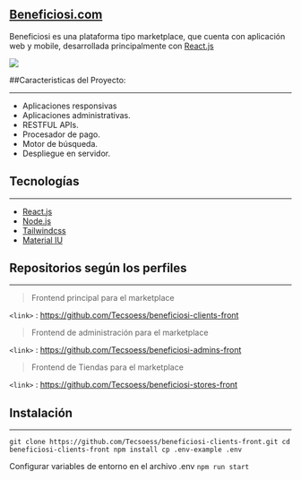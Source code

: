 ##  [Beneficiosi.com](http://tubeneficiosi.com/ "Beneficiosi.com")

Beneficiosi es una plataforma tipo marketplace, que cuenta con aplicación web y mobile, desarrollada principalmente con [React.js](https://es.reactjs.org/ "React.js")

![](https://i.imgur.com/Sag0hOi.jpg)


##Caracteristicas del Proyecto:

------------



- Aplicaciones responsivas
- Aplicaciones administrativas.
- RESTFUL APIs.
- Procesador de pago.
- Motor de búsqueda.
- Despliegue en servidor.


## Tecnologías 

------------
- [React.js](https://github.com/Tecsoess/Ebook-React-js/wiki)
- [Node.js](https://github.com/Tecsoess/Node/wiki)
- [Tailwindcss](https://tailwindcss.com/ "Tailwindcss")
- [Material IU](https://mui.com/ "Material IU")



## Repositorios según los perfiles

------------

                    
>Frontend principal para el marketplace

`<link>` : <https://github.com/Tecsoess/beneficiosi-clients-front>


>Frontend de administración para el marketplace

`<link>` : <https://github.com/Tecsoess/beneficiosi-admins-front>

>Frontend de Tiendas para el marketplace

`<link>` : <https://github.com/Tecsoess/beneficiosi-stores-front>




## Instalación

------------



`git clone https://github.com/Tecsoess/beneficiosi-clients-front.git
cd beneficiosi-clients-front
npm install
cp .env-example .env`

Configurar variables de entorno en el archivo .env
`npm run start`


